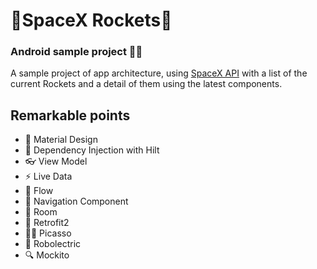 # 🚀SpaceX Rockets🚀
### Android sample project 👨‍💻

A sample project of app architecture, using [SpaceX API](https://github.com/r-spacex/SpaceX-API) with a list of the current Rockets and a detail of them using the latest components.

## Remarkable points
- 🎨 Material Design
- 💉 Dependency Injection with Hilt
- 👓 View Model
- ⚡ Live Data
- 🌊 Flow
- 🧭 Navigation Component
- 🏢 Room
- 🌌 Retrofit2
- 👨‍🎨 Picasso
- 🤖 Robolectric
- 🔍 Mockito